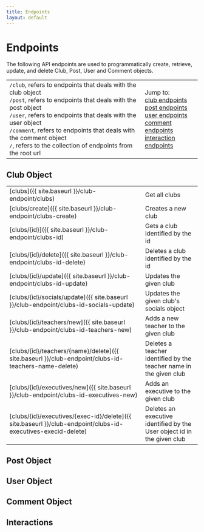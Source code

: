 ```yaml
---
title: Endpoints
layout: default
---
```


# Endpoints 

The following API endpoints are used to programmatically create, retrieve, update, and delete Club, Post, User and Comment objects.

|                                                                                                                                                                                                                                                                                                                                        |                                                                                                                                                                                                  |
| -------------------------------------------------------------------------------------------------------------------------------------------------------------------------------------------------------------------------------------------------------------------------------------------------------------------------------------- | ------------------------------------------------------------------------------------------------------------------------------------------------------------------------------------------------ |
| `/club`, refers to endpoints that deals with the club object<br> `/post`, refers to endpoints that deals with the post object<br> `/user`, refers to endpoints that deals with the user object<br> `/comment`, refers to endpoints that deals with the comment object<br> `/`, refers to the collection of endpoints from the root url | Jump to:<br>[club endpoints](#club-object)<br>[post endpoints](#post-object)<br>[user endpoints](#user-object)<br>[comment endpoints](#comment-object)<br>[interaction endpoints](#interactions) |


## Club Object

|                                                                                                              |                                                                         |
| ------------------------------------------------------------------------------------------------------------ | ----------------------------------------------------------------------- |
| [clubs]({{ site.baseurl }}/club-endpoint/clubs)                                                              | Get all clubs                                                           |
| [clubs/create]({{ site.baseurl }}/club-endpoint/clubs-create)                                                | Creates a new club                                                      |
| [clubs/{id}]({{ site.baseurl }}/club-endpoint/clubs-id)                                                      | Gets a club identified by the id                                        |
| [clubs/{id}/delete]({{ site.baseurl }}/club-endpoint/clubs-id-delete)                                        | Deletes a club identified by the id                                     |
| [clubs/{id}/update]({{ site.baseurl }}/club-endpoint/clubs-id-update)                                        | Updates the given club                                                  |
| [clubs/{id}/socials/update]({{ site.baseurl }}/club-endpoint/clubs-id-socials-update)                        | Updates the given club's socials object                                 |
| [clubs/{id}/teachers/new]({{ site.baseurl }}/club-endpoint/clubs-id-teachers-new)                            | Adds a new teacher to the given club                                    |
| [clubs/{id}/teachers/{name}/delete]({{ site.baseurl }}/club-endpoint/clubs-id-teachers-name-delete)          | Deletes a teacher identified by the teacher name in the given club      |
| [clubs/{id}/executives/new]({{ site.baseurl }}/club-endpoint/clubs-id-executives-new)                        | Adds an executive to the given club                                     |
| [clubs/{id}/executives/{exec-id}/delete]({{ site.baseurl }}/club-endpoint/clubs-id-executives-execid-delete) | Deletes an executive identified by the User object id in the given club |

## Post Object



## User Object



## Comment Object




## Interactions



